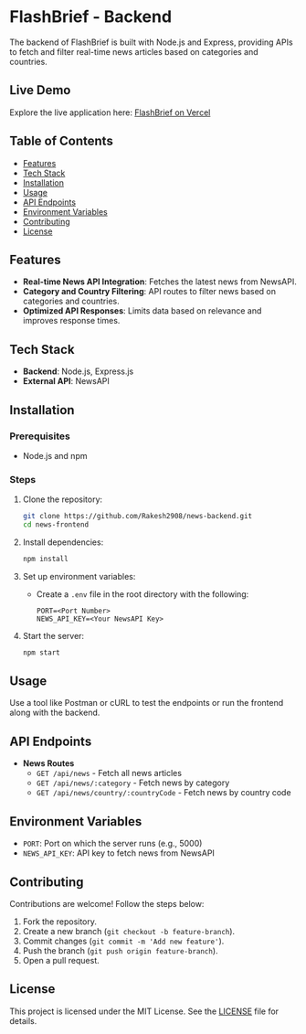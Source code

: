 # FlashBrief - Backend

The backend of FlashBrief is built with Node.js and Express, providing APIs to fetch and filter real-time news articles based on categories and countries.

## Live Demo

Explore the live application here: [FlashBrief on Vercel](https://rakesh-news-aggregator.vercel.app/)

## Table of Contents

- [Features](#features)
- [Tech Stack](#tech-stack)
- [Installation](#installation)
- [Usage](#usage)
- [API Endpoints](#api-endpoints)
- [Environment Variables](#environment-variables)
- [Contributing](#contributing)
- [License](#license)

## Features

- **Real-time News API Integration**: Fetches the latest news from NewsAPI.
- **Category and Country Filtering**: API routes to filter news based on categories and countries.
- **Optimized API Responses**: Limits data based on relevance and improves response times.

## Tech Stack

- **Backend**: Node.js, Express.js
- **External API**: NewsAPI

## Installation

### Prerequisites

- Node.js and npm

### Steps

1. Clone the repository:
    ```bash
    git clone https://github.com/Rakesh2908/news-backend.git
    cd news-frontend
    ```

2. Install dependencies:
    ```bash
    npm install
    ```

3. Set up environment variables:
    - Create a `.env` file in the root directory with the following:
        ```env
        PORT=<Port Number>
        NEWS_API_KEY=<Your NewsAPI Key>
        ```

4. Start the server:
    ```bash
    npm start
    ```

## Usage

Use a tool like Postman or cURL to test the endpoints or run the frontend along with the backend.

## API Endpoints

- **News Routes**
  - `GET /api/news` - Fetch all news articles
  - `GET /api/news/:category` - Fetch news by category
  - `GET /api/news/country/:countryCode` - Fetch news by country code

## Environment Variables

- `PORT`: Port on which the server runs (e.g., 5000)
- `NEWS_API_KEY`: API key to fetch news from NewsAPI

## Contributing

Contributions are welcome! Follow the steps below:
1. Fork the repository.
2. Create a new branch (`git checkout -b feature-branch`).
3. Commit changes (`git commit -m 'Add new feature'`).
4. Push the branch (`git push origin feature-branch`).
5. Open a pull request.

## License

This project is licensed under the MIT License. See the [LICENSE](LICENSE) file for details.
